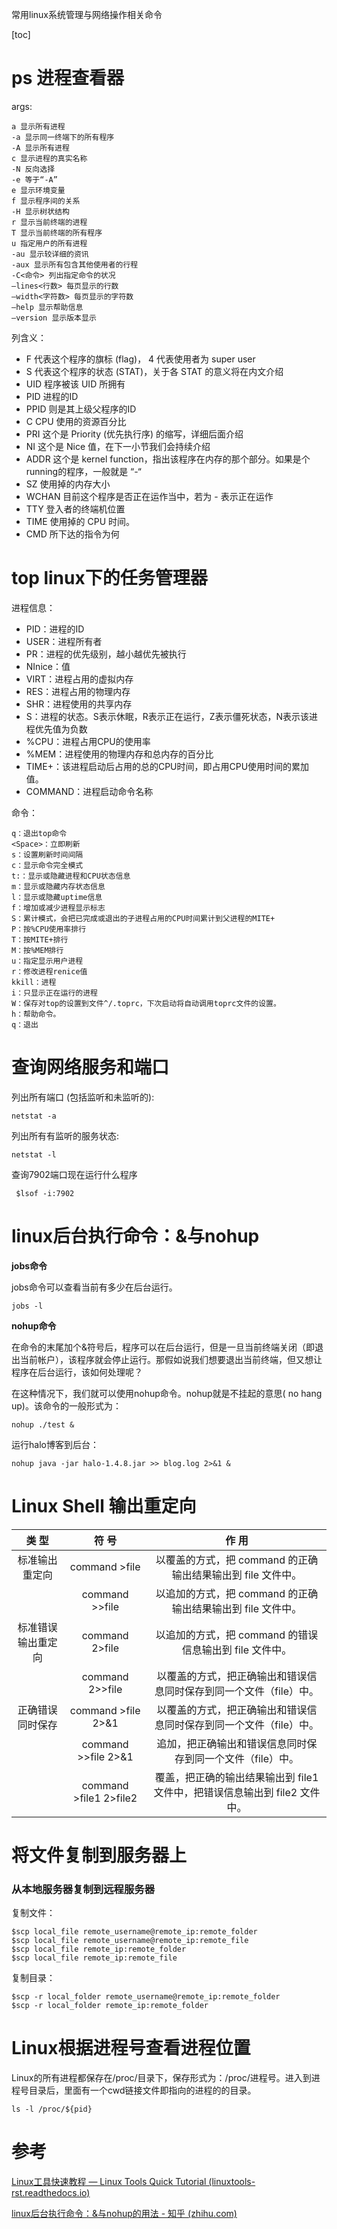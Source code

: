 常用linux系统管理与网络操作相关命令

<!----more---->

[toc]

# ps 进程查看器

args:

```text
a 显示所有进程
-a 显示同一终端下的所有程序
-A 显示所有进程
c 显示进程的真实名称
-N 反向选择
-e 等于“-A”
e 显示环境变量
f 显示程序间的关系
-H 显示树状结构
r 显示当前终端的进程
T 显示当前终端的所有程序
u 指定用户的所有进程
-au 显示较详细的资讯
-aux 显示所有包含其他使用者的行程
-C<命令> 列出指定命令的状况
–lines<行数> 每页显示的行数
–width<字符数> 每页显示的字符数
–help 显示帮助信息
–version 显示版本显示
```

列含义：

- F 代表这个程序的旗标 (flag)， 4 代表使用者为 super user
- S 代表这个程序的状态 (STAT)，关于各 STAT 的意义将在内文介绍
- UID 程序被该 UID 所拥有
- PID 进程的ID
- PPID 则是其上级父程序的ID
- C CPU 使用的资源百分比
- PRI 这个是 Priority (优先执行序) 的缩写，详细后面介绍
- NI 这个是 Nice 值，在下一小节我们会持续介绍
- ADDR 这个是 kernel function，指出该程序在内存的那个部分。如果是个 running的程序，一般就是 “-“
- SZ 使用掉的内存大小
- WCHAN 目前这个程序是否正在运作当中，若为 - 表示正在运作
- TTY 登入者的终端机位置
- TIME 使用掉的 CPU 时间。
- CMD 所下达的指令为何

# top linux下的任务管理器

进程信息：

- PID：进程的ID
- USER：进程所有者
- PR：进程的优先级别，越小越优先被执行
- NInice：值
- VIRT：进程占用的虚拟内存
- RES：进程占用的物理内存
- SHR：进程使用的共享内存
- S：进程的状态。S表示休眠，R表示正在运行，Z表示僵死状态，N表示该进程优先值为负数
- %CPU：进程占用CPU的使用率
- %MEM：进程使用的物理内存和总内存的百分比
- TIME+：该进程启动后占用的总的CPU时间，即占用CPU使用时间的累加值。
- COMMAND：进程启动命令名称

命令：

```text
q：退出top命令
<Space>：立即刷新
s：设置刷新时间间隔
c：显示命令完全模式
t:：显示或隐藏进程和CPU状态信息
m：显示或隐藏内存状态信息
l：显示或隐藏uptime信息
f：增加或减少进程显示标志
S：累计模式，会把已完成或退出的子进程占用的CPU时间累计到父进程的MITE+
P：按%CPU使用率排行
T：按MITE+排行
M：按%MEM排行
u：指定显示用户进程
r：修改进程renice值
kkill：进程
i：只显示正在运行的进程
W：保存对top的设置到文件^/.toprc，下次启动将自动调用toprc文件的设置。
h：帮助命令。
q：退出
```

# 查询网络服务和端口

列出所有端口 (包括监听和未监听的):

```text
netstat -a
```

列出所有有监听的服务状态:

```text
netstat -l
```

查询7902端口现在运行什么程序

```text
 $lsof -i:7902
```

# linux后台执行命令：&与nohup

**jobs命令**

jobs命令可以查看当前有多少在后台运行。

```text
jobs -l
```

**nohup命令**

在命令的末尾加个&符号后，程序可以在后台运行，但是一旦当前终端关闭（即退出当前帐户），该程序就会停止运行。那假如说我们想要退出当前终端，但又想让程序在后台运行，该如何处理呢？

在这种情况下，我们就可以使用nohup命令。nohup就是不挂起的意思( no hang up)。该命令的一般形式为：

```text
nohup ./test &
```

运行halo博客到后台：

```text
nohup java -jar halo-1.4.8.jar >> blog.log 2>&1 &
```



# Linux Shell 输出重定向

|     **类 型**      |       **符 号**        |                          **作 用**                           |
| :----------------: | :--------------------: | :----------------------------------------------------------: |
|   标准输出重定向   |     command >file      | 以覆盖的方式，把 command 的正确输出结果输出到 file 文件中。  |
|                    |     command >>file     | 以追加的方式，把 command 的正确输出结果输出到 file 文件中。  |
| 标准错误输出重定向 |     command 2>file     |   以追加的方式，把 command 的错误信息输出到 file 文件中。    |
|                    |    command 2>>file     | 以覆盖的方式，把正确输出和错误信息同时保存到同一个文件（file）中。 |
|  正确错误同时保存  |   command >file 2>&1   | 以覆盖的方式，把正确输出和错误信息同时保存到同一个文件（file）中。 |
|                    |  command >>file 2>&1   |  追加，把正确输出和错误信息同时保存到同一个文件（file）中。  |
|                    | command >file1 2>file2 | 覆盖，把正确的输出结果输出到 file1 文件中，把错误信息输出到 file2 文件中。 |

# 将文件复制到服务器上

### 从本地服务器复制到远程服务器

复制文件：

```
$scp local_file remote_username@remote_ip:remote_folder
$scp local_file remote_username@remote_ip:remote_file
$scp local_file remote_ip:remote_folder
$scp local_file remote_ip:remote_file
```

复制目录：

```
$scp -r local_folder remote_username@remote_ip:remote_folder
$scp -r local_folder remote_ip:remote_folder
```

# Linux根据进程号查看进程位置

Linux的所有进程都保存在/proc/目录下，保存形式为：/proc/进程号。进入到进程号目录后，里面有一个cwd链接文件即指向的进程的的目录。

```
ls -l /proc/${pid}
```

# 参考

[Linux工具快速教程 — Linux Tools Quick Tutorial (linuxtools-rst.readthedocs.io)](https://linuxtools-rst.readthedocs.io/zh_CN/latest/index.html)

[linux后台执行命令：&与nohup的用法 - 知乎 (zhihu.com)](https://zhuanlan.zhihu.com/p/59297350)
